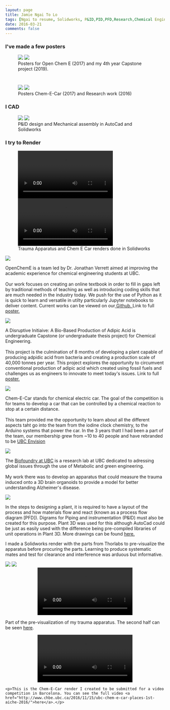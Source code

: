 ```yaml
---
layout: page
title: Jamie Ngai To Lo
tags: [Ngai to resume, Solidworks, P&ID,PID,PFD,Research,Chemical Engineering, UBC]
date: 2016-03-21
comments: false
---
```







<!-- visible sections -->
### I've made a few posters

<figure class="half">        
        <a href="#" class="trigger-1" ><img  src="{{site.url}}/assets/img/opencheme.png"></a>
        <a href="#" class="trigger-2" ><img  src="{{site.url}}/assets/img/capstone.png"></a>
        <figcaption>Posters for Open Chem E (2017) and my 4th year Capstone project (2019).</figcaption>
</figure>

<figure class="half">        
        <a  href="#" class="trigger-3" ><img  src="{{site.url}}/assets/img/chemecar.png" style="padding-top: 2em; "></a>
        <a href="#" class="trigger-4" ><img src="{{site.url}}/assets/img/cerebro.png"  ></a>
        <figcaption>Posters Chem-E-Car (2017) and Research work (2016) </figcaption>
</figure>

### I CAD 

<figure class="half">        
        <a href="#" class="trigger-5" ><img  src="{{site.url}}/assets/img/PID.png"></a>
        <a href="#" class="trigger-6" ><img  src="{{site.url}}/assets/img/qtc_base.jpg"></a>
        <figcaption>P&ID design and Mechanical assembly in AutoCad and Solidworks </figcaption>
</figure>

### I try to Render
<figure class="half">  
        <a href="#" class="trigger-7">
            <video style="max-width:100%;"  autoplay loop>
            <source src="https://i.imgur.com/HwcQUTx.mp4" type="video/mp4">
            Your browser does not support the video tag.
            </video>
        </a>
        <a href="#" class = "trigger-8">
            <video style="max-width:100%;" autoplay loop>
            <source src="https://imgur.com/Jpwa6U7.mp4" type="video/mp4">
            Your browser does not support the video tag.
            </video>
        </a>
        <figcaption>Trauma Apparatus and Chem E Car renders done in Solidworks</figcaption>
</figure>



<!-- Hidden sections -->
<div id="modal"> <!-- data-iziModal-fullscreen="true"  data-iziModal-title="Welcome"  data-iziModal-subtitle="Subtitle"  data-iziModal-icon="icon-home" -->
    <!-- Modal content -->
    <img src="{{site.url}}/assets/img/opencheme.png">
    <p>OpenChemE is a team led by Dr. Jonathan Verrett aimed at improving the academic experience for chemical engineering students at UBC.
    <br><br>
    Our work focuses on creating an online textbook in order to fill in gaps left by traditional methods of teaching as well as introducing coding skills that are much needed in the industry today. We push for the use of Python as it is quick to learn and versatile in utilty particularly Jupyter notebooks to deliver content. Current works can be viewed on our<a href="https://github.com/OpenChemE" target ="blank"> Github. </a> Link to full <a href = "https://figshare.com/articles/OpenChemE1-final_pdf/5632213" target = "blank">  poster.</a> </p>
</div>

<div id="modal2"> <!-- data-iziModal-fullscreen="true"  data-iziModal-title="Welcome"  data-iziModal-subtitle="Subtitle"  data-iziModal-icon="icon-home" -->
    <!-- Modal content -->
    <img src="{{site.url}}/assets/img/capstone.png">
    <p>A Disruptive Initiaive: A Bio-Based Production of Adipic Acid is undergraduate Capstone (or undergraduate thesis project) for Chemical Engineering. <br><br> 
        This project is the culmination of 8 months of developing a plant capable of producing adpidic acid from bacteria and creating a production scale of 40,000 tonnes per year. This project explores the opportunity to circumvent conventional production of adipic acid which created using fossil fuels and challenges us as engineers to innovate to meet today's issues. Link to full <a href = "https://figshare.com/articles/Capstone-Poster-2019_pdf/8057255" target = "blank">  poster.</a> </p>
    </p>
</div>
<div id="modal3"> <!-- data-iziModal-fullscreen="true"  data-iziModal-title="Welcome"  data-iziModal-subtitle="Subtitle"  data-iziModal-icon="icon-home" -->
    <!-- Modal content -->
    <img src="{{site.url}}/assets/img/chemecar.png">
    <p>Chem-E-Car stands for chemical electric car. The goal of the competition is for teams to develop a car that can be controlled by a chemical reaction to stop at a certain distance. <br><br> This team provided me the opportunity to learn about all the different aspects taht go into the team from the iodine clock chemistry, to the Arduino systems that power the car. In the 3 years thatt I had been a part of the team, our membership grew from ~10 to 40 people and have rebranded to be <a href= "https://www.ubcenvision.com/">UBC Envision </a>  </p>
</div>

<div id="modal4"> <!-- data-iziModal-fullscreen="true"  data-iziModal-title="Welcome"  data-iziModal-subtitle="Subtitle"  data-iziModal-icon="icon-home" -->
    <!-- Modal content -->
    <img src="{{site.url}}/assets/img/cerebro.png">
    <p>The <a href = "http://www.biofoundry.ca/" > Biofoundry at UBC</a> is a research lab at UBC dedicated to adressing global issues through the use of Metabolic and green engineering. <br><br> My work there was to develop an apparatus that could measure the trauma induced onto a 3D brain organoids to provide a model for better understanding Alzheimer's disease. </p>
</div>

<div id="modal5"> <!-- data-iziModal-fullscreen="true"  data-iziModal-title="Welcome"  data-iziModal-subtitle="Subtitle"  data-iziModal-icon="icon-home" -->
    <!-- Modal content -->
    <img src="{{site.url}}/assets/img/PID.png">
    <p>In the steps to designing a plant, it is required to have a layout of the process and how materials flow and react (known as a process flow diagram [PFD]). Digrams for Piping and instrumentation (P&ID) must also be created for this purpose. Plant 3D was used for this although AutoCad could be just as easily used with the difference being pre-compiled libraries of unit operations in Plant 3D. More drawings can be found <a href = "https://figshare.com/articles/PFD-400/8081720" target = "blank">  here.</a> </p>
</div>

<div id="modal6"> <!-- data-iziModal-fullscreen="true"  data-iziModal-title="Welcome"  data-iziModal-subtitle="Subtitle"  data-iziModal-icon="icon-home" -->
    <!-- Modal content -->
    <p>I made a Solidworks render with the parts from Thorlabs to pre-visualize the apparatus before procuring the parts. Learning to produce systematic mates and test for clearance and interference was arduous but informative.</p>
    <img src="{{site.url}}/assets/img/qtc1.png">
    <img src="{{site.url}}/assets/img/qtc2.png">
    
</div>

<div id="modal7"> <!-- data-iziModal-fullscreen="true"  data-iziModal-title="Welcome"  data-iziModal-subtitle="Subtitle"  data-iziModal-icon="icon-home" -->
    <!-- Modal content -->
    <center>
            <video style="max-width:600px;" autoplay loop>
            <source src="https://i.imgur.com/HwcQUTx.mp4" type="video/mp4">
            Your browser does not support the video tag.
            </video>
        </center>
    <p>Part of the pre-visualization of my trauma apparatus. The second half can be seen <a href="https://imgur.com/a/cVkJOgb">here</a>. </p>
</div>

<div id="modal8"> <!-- data-iziModal-fullscreen="true"  data-iziModal-title="Welcome"  data-iziModal-subtitle="Subtitle"  data-iziModal-icon="icon-home" -->
    <!-- Modal content -->
    <center>
        <video style="max-width:600px;" autoplay loop>
        <source src="https://imgur.com/Jpwa6U7.mp4" type="video/mp4">
        Your browser does not support the video tag.
        </video>
    </center>
    
    <p>This is the Chem-E-Car render I created to be submitted for a video competition in Barcelona. You can see the full video <a href="http://www.chbe.ubc.ca/2016/11/15/ubc-chem-e-car-places-1st-aiche-2016/">here</a>.</p> 
</div>